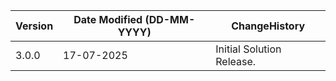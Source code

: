  **Version** | **Date Modified (DD-MM-YYYY)**| **ChangeHistory**                                                                         |
|------------|-------------------------------|-------------------------------------------------------------------------------------------|
| 3.0.0      | 17-07-2025                    | Initial Solution Release.                                               |